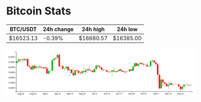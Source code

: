 # Bitcoin Stats

BTC/USDT|24h change|24h high|24h low|
|---|---|---|---|
|$16523.13|-0.39%|$16680.57|$16385.00|

<img src="./chart.svg">

